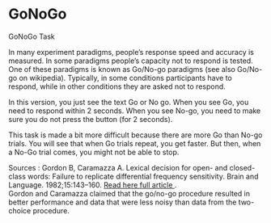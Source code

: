 # GoNoGo
GoNoGo Task 

In many experiment paradigms, people’s response speed and accuracy is measured. In some paradigms people’s capacity not to respond is tested. One of these paradigms is known as Go/No-go paradigms (see also Go/No-go on wikipedia). Typically, in some conditions participants have to respond, while in other conditions they are asked not to respond.

In this version, you just see the text Go or No go. When you see Go, you need to respond within 2 seconds. When you see No-go, you need to make sure you do not press the button (for 2 seconds).

This task is made a bit more difficult because there are more Go than No-go trials. You will see that when Go trials repeat, you get faster. But then, when a No-Go trial comes, you might not be able to stop.

Sources : Gordon B, Caramazza A. Lexical decision for open- and closed-class words: Failure to replicate differential frequency sensitivity. Brain and Language. 1982;15:143–160.
<a href="https://www.sciencedirect.com/science/article/pii/0093934X82900530?via%3Dihub"> Read here full article </a>.
</br>Gordon and Caramazza claimed that the go/no-go procedure resulted in better performance and data that were less noisy than data from the two-choice procedure.

